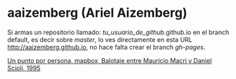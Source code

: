 # aaizemberg (Ariel Aizemberg)

Si armas un repositorio llamado: *tu_usuario_de_github*.github.io en el branch default, es decir sobre *master*, lo ves directamente en esta URL http://aaizemberg.github.io, no hace falta crear el branch *gh-pages*.

[Un punto por persona, mapbox, Balotaje entre Mauricio Macri y Daniel Scioli, 1995](https://aaizemberg.github.io/mapbox/)
